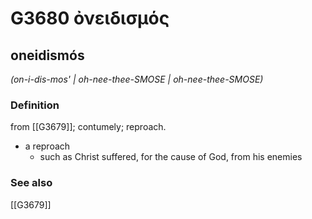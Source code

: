 # G3680 ὀνειδισμός

## oneidismós

_(on-i-dis-mos' | oh-nee-thee-SMOSE | oh-nee-thee-SMOSE)_

### Definition

from [[G3679]]; contumely; reproach.

- a reproach
  - such as Christ suffered, for the cause of God, from his enemies

### See also

[[G3679]]

